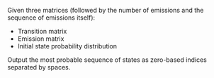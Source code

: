 Given three matrices (followed by the number of emissions and the sequence of emissions itself):
- Transition matrix
- Emission matrix
- Initial state probability distribution

Output the most probable sequence of states as zero-based indices separated by spaces.
